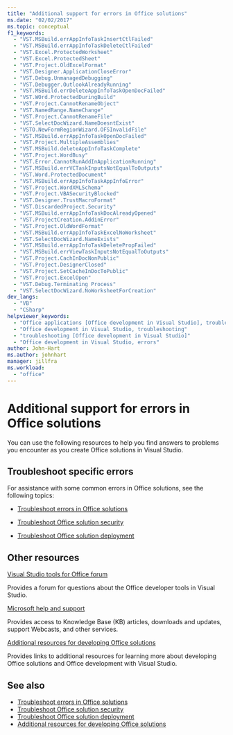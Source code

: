 ```yaml
---
title: "Additional support for errors in Office solutions"
ms.date: "02/02/2017"
ms.topic: conceptual
f1_keywords:
  - "VST.MSBuild.errAppInfoTaskInsertCtlFailed"
  - "VST.MSBuild.errAppInfoTaskDeleteCtlFailed"
  - "VST.Excel.ProtectedWorksheet"
  - "VST.Excel.ProtectedSheet"
  - "VST.Project.OldExcelFormat"
  - "VST.Designer.ApplicationCloseError"
  - "VST.Debug.UnmanagedDebugging"
  - "VST.Debugger.OutlookAlreadyRunning"
  - "VST.MSBuild.errDeleteAppInfoTaskOpenDocFailed"
  - "VST.WOrd.ProtectedDuringBuild"
  - "VST.Project.CannotRenameObject"
  - "VST.NamedRange.NameChange"
  - "VST.Project.CannotRenameFile"
  - "VST.SelectDocWizard.NameDoesntExist"
  - "VSTO.NewFormRegionWizard.OFSInvalidFile"
  - "VST.MSBuild.errAppInfoTaskOpenDocFailed"
  - "VST.Project.MultipleAssemblies"
  - "VST.MSBuild.deleteAppInfoTaskComplete"
  - "VST.Project.WordBusy"
  - "VST.Error.CannotRunAddInApplicationRunning"
  - "VST.MSBuild.errVCTaskInputsNotEqualToOutputs"
  - "VST.Word.ProtectedDocument"
  - "VST.MSBuild.errAppInfoTaskAppInfoError"
  - "VST.Project.WordXMLSchema"
  - "VST.Project.VBASecurityBlocked"
  - "VST.Designer.TrustMacroFormat"
  - "VST.DiscardedProject.Security"
  - "VST.MSBuild.errAppInfoTaskDocAlreadyOpened"
  - "VST.ProjectCreation.AddinError"
  - "VST.Project.OldWordFormat"
  - "VST.MSBuild.errAppInfoTaskExcelNoWorksheet"
  - "VST.SelectDocWizard.NameExists"
  - "VST.MSBuild.errAppInfoTaskDeletePropFailed"
  - "VST.MSBuild.errViewTaskInputsNotEqualToOutputs"
  - "VST.Project.CachInDocNonPublic"
  - "VST.Project.DesignerClosed"
  - "VST.Project.SetCacheInDocToPublic"
  - "VST.Project.ExcelOpen"
  - "VST.Debug.Terminating Process"
  - "VST.SelectDocWizard.NoWorksheetForCreation"
dev_langs:
  - "VB"
  - "CSharp"
helpviewer_keywords:
  - "Office applications [Office development in Visual Studio], troubleshooting"
  - "Office development in Visual Studio, troubleshooting"
  - "troubleshooting [Office development in Visual Studio]"
  - "Office development in Visual Studio, errors"
author: John-Hart
ms.author: johnhart
manager: jillfra
ms.workload:
  - "office"
---
```

# Additional support for errors in Office solutions

You can use the following resources to help you find answers to problems you encounter as you create Office solutions in Visual Studio.

## Troubleshoot specific errors

For assistance with some common errors in Office solutions, see the following topics:

- [Troubleshoot errors in Office solutions](../vsto/troubleshooting-errors-in-office-solutions.md)

- [Troubleshoot Office solution security](../vsto/troubleshooting-office-solution-security.md)

- [Troubleshoot Office solution deployment](../vsto/troubleshooting-office-solution-deployment.md)

## Other resources

[Visual Studio tools for Office forum](https://social.msdn.microsoft.com/Forums/vstudio/en-US/home?forum=vsto)

Provides a forum for questions about the Office developer tools in Visual Studio.

[Microsoft help and support](https://support.microsoft.com)

Provides access to Knowledge Base (KB) articles, downloads and updates, support Webcasts, and other services.

[Additional resources for developing Office solutions](../vsto/additional-resources-for-developing-office-solutions.md)

Provides links to additional resources for learning more about developing Office solutions and Office development with Visual Studio.

## See also

- [Troubleshoot errors in Office solutions](../vsto/troubleshooting-errors-in-office-solutions.md)
- [Troubleshoot Office solution security](../vsto/troubleshooting-office-solution-security.md)
- [Troubleshoot Office solution deployment](../vsto/troubleshooting-office-solution-deployment.md)
- [Additional resources for developing Office solutions](../vsto/additional-resources-for-developing-office-solutions.md)
